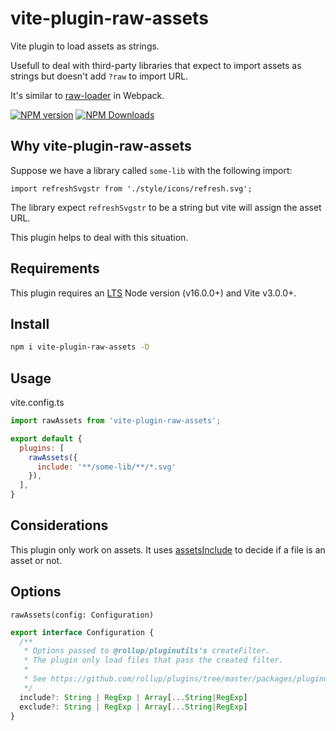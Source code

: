 # vite-plugin-raw-assets

Vite plugin to load assets as strings.

Usefull to deal with third-party libraries that expect to import assets as strings but doesn't add `?raw` to import URL.

It's similar to [raw-loader](https://www.npmjs.com/package/raw-loader) in Webpack.

[![NPM version](https://img.shields.io/npm/v/vite-plugin-raw-assets.svg)](https://www.npmjs.com/package/vite-plugin-raw-assets)
[![NPM Downloads](https://img.shields.io/npm/dm/vite-plugin-raw-assets.svg)](https://www.npmjs.com/package/vite-plugin-raw-assets)

## Why vite-plugin-raw-assets

Suppose we have a library called `some-lib` with the following import:

```
import refreshSvgstr from './style/icons/refresh.svg';
```

The library expect `refreshSvgstr` to be a string but vite will assign the asset URL.

This plugin helps to deal with this situation.

## Requirements

This plugin requires an [LTS](https://github.com/nodejs/Release) Node version (v16.0.0+) and Vite v3.0.0+.

## Install

```sh
npm i vite-plugin-raw-assets -D
```

## Usage

vite.config.ts

```js
import rawAssets from 'vite-plugin-raw-assets';

export default {
  plugins: [
    rawAssets({
      include: '**/some-lib/**/*.svg'
    }),
  ],
}
```

## Considerations

This plugin only work on assets. It uses [assetsInclude](https://vitejs.dev/config/shared-options.html#assetsinclude) to decide if a file is an asset or not.

## Options

`rawAssets(config: Configuration)`

```ts
export interface Configuration {
  /**
   * Options passed to @rollup/pluginutils's createFilter.
   * The plugin only load files that pass the created filter.
   *
   * See https://github.com/rollup/plugins/tree/master/packages/pluginutils#include-and-exclude
   */
  include?: String | RegExp | Array[...String|RegExp]
  exclude?: String | RegExp | Array[...String|RegExp]
}
```
